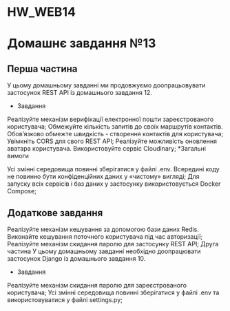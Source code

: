 # HW_WEB14

# Домашнє завдання №13
## Перша частина
У цьому домашньому завданні ми продовжуємо доопрацьовувати застосунок REST API із домашнього завдання 12.

* Завдання

Реалізуйте механізм верифікації електронної пошти зареєстрованого користувача;
Обмежуйте кількість запитів до своїх маршрутів контактів. Обов’язково обмежте швидкість - створення контактів для користувача;
Увімкніть CORS для свого REST API;
Реалізуйте можливість оновлення аватара користувача. Використовуйте сервіс Cloudinary;
*Загальні вимоги

Усі змінні середовища повинні зберігатися у файлі .env. Всередині коду не повинно бути конфіденційних даних у «чистому» вигляді;
Для запуску всіх сервісів і баз даних у застосунку використовується Docker Compose;
## Додаткове завдання

Реалізуйте механізм кешування за допомогою бази даних Redis. Виконайте кешування поточного користувача під час авторизації;
Реалізуйте механізм скидання паролю для застосунку REST API;
Друга частина
У цьому домашньому завданні необхідно доопрацювати застосунок Django із домашнього завдання 10.

* Завдання

Реалізуйте механізм скидання паролю для зареєстрованого користувача;
Усі змінні середовища повинні зберігатися у файлі .env та використовуватися у файлі settings.py;
